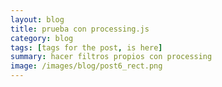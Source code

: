 ```yaml
---
layout: blog
title: prueba con processing.js
category: blog
tags: [tags for the post, is here]  
summary: hacer filtros propios con processing
image: /images/blog/post6_rect.png
---
```









<br><br>

